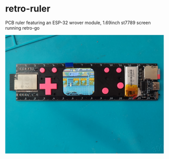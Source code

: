 # retro-ruler
PCB ruler featuring an ESP-32 wrover module, 1.69inch st7789 screen running retro-go


<img src="retro-règle.jpg"/>
